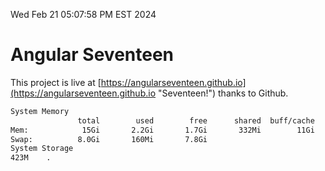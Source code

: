 Wed Feb 21 05:07:58 PM EST 2024

# Angular Seventeen


This project is live at [https://angularseventeen.github.io](https://angularseventeen.github.io "Seventeen!") thanks to Github.

```bash
System Memory
               total        used        free      shared  buff/cache   available
Mem:            15Gi       2.2Gi       1.7Gi       332Mi        11Gi        13Gi
Swap:          8.0Gi       160Mi       7.8Gi
System Storage
423M	.
```
